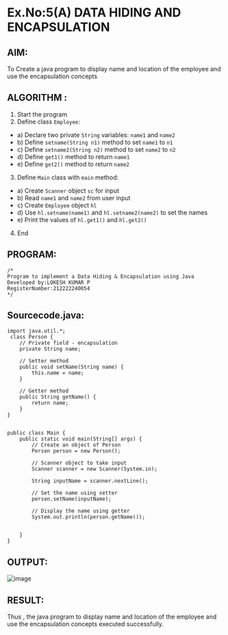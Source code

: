 # Ex.No:5(A)  DATA HIDING AND ENCAPSULATION
## AIM:
To Create a java program to display name and location of the employee and use the encapsulation concepts

## ALGORITHM :
1.  Start the program
2.	Define class `Employee`:
-	a) Declare two private `String` variables: `name1` and `name2`
-	b) Define `setname(String n1)` method to set `name1` to `n1`
-	c) Define `setname2(String n2)` method to set `name2` to `n2`
-	d) Define `get1()` method to return `name1`
-	e) Define `get2()` method to return `name2`
3.	Define `Main` class with `main` method:
-	a) Create `Scanner` object `sc` for input
-	b) Read `name1` and `name2` from user input
-	c) Create ` Employee ` object `hl`
-	d) Use `hl.setname(name1)` and `hl.setname2(name2)` to set the names
-	e) Print the values of `hl.get1()` and `hl.get2()`
4.	End





## PROGRAM:
 ```
/*
Program to implement a Data Hiding & Encapsulation using Java
Developed by:LOKESH KUMAR P 
RegisterNumber:212222240054  
*/
```

## Sourcecode.java:
```
import java.util.*;
 class Person {
    // Private field - encapsulation
    private String name;

    // Setter method
    public void setName(String name) {
        this.name = name;
    }

    // Getter method
    public String getName() {
        return name;
    }
}


public class Main {
    public static void main(String[] args) {
        // Create an object of Person
        Person person = new Person();

        // Scanner object to take input
        Scanner scanner = new Scanner(System.in);
        
        String inputName = scanner.nextLine();
        
        // Set the name using setter
        person.setName(inputName);

        // Display the name using getter
        System.out.println(person.getName());
        
    
    }
}
```






## OUTPUT:
![image](https://github.com/user-attachments/assets/af3d5154-29d9-4942-8a05-b8f530e2162c)



## RESULT:
Thus , the  java program to display name and location of the employee and use the encapsulation concepts executed successfully.
